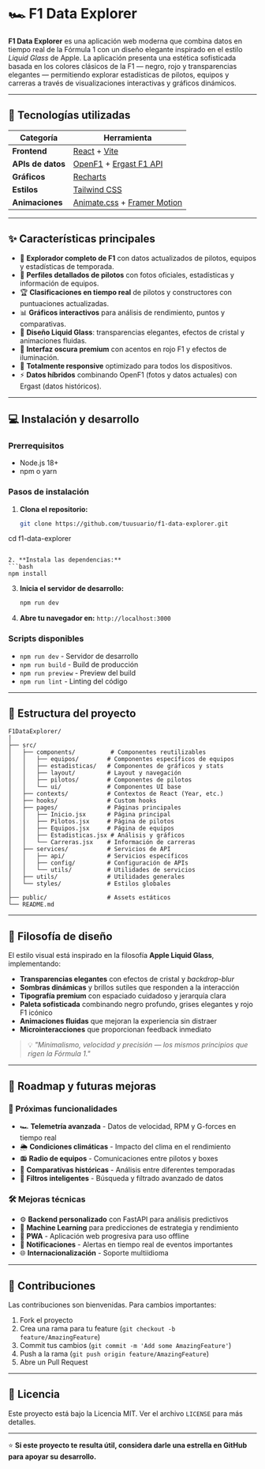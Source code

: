 # 🏎️ F1 Data Explorer

**F1 Data Explorer** es una aplicación web moderna que combina datos en tiempo real de la Fórmula 1 con un diseño elegante inspirado en el estilo *Liquid Glass* de Apple. La aplicación presenta una estética sofisticada basada en los colores clásicos de la F1 — negro, rojo y transparencias elegantes — permitiendo explorar estadísticas de pilotos, equipos y carreras a través de visualizaciones interactivas y gráficos dinámicos.

---

## 🚀 Tecnologías utilizadas

| Categoría          | Herramienta                                               |
| ------------------ | --------------------------------------------------------- |
| **Frontend**       | [React](https://react.dev/) + [Vite](https://vitejs.dev/) |
| **APIs de datos** | [OpenF1](https://openf1.org/) + [Ergast F1 API](http://ergast.com/mrd/) |
| **Gráficos**       | [Recharts](https://recharts.org/en-US/)                   |
| **Estilos**        | [Tailwind CSS](https://tailwindcss.com/)                  |
| **Animaciones**    | [Animate.css](https://animate.style/) + [Framer Motion](https://www.framer.com/motion/) |

---

## ✨ Características principales

* 🏁 **Explorador completo de F1** con datos actualizados de pilotos, equipos y estadísticas de temporada.
* 👤 **Perfiles detallados de pilotos** con fotos oficiales, estadísticas y información de equipos.
* 🏆 **Clasificaciones en tiempo real** de pilotos y constructores con puntuaciones actualizadas.
* 📊 **Gráficos interactivos** para análisis de rendimiento, puntos y comparativas.
* 🧊 **Diseño Liquid Glass**: transparencias elegantes, efectos de cristal y animaciones fluidas.
* 🌙 **Interfaz oscura premium** con acentos en rojo F1 y efectos de iluminación.
* 📱 **Totalmente responsive** optimizado para todos los dispositivos.
* ⚡ **Datos híbridos** combinando OpenF1 (fotos y datos actuales) con Ergast (datos históricos).

---

## 💻 Instalación y desarrollo

### Prerrequisitos
- Node.js 18+ 
- npm o yarn

### Pasos de instalación

1. **Clona el repositorio:**
   ```bash
   git clone https://github.com/tuusuario/f1-data-explorer.git
cd f1-data-explorer
   ```

2. **Instala las dependencias:**
   ```bash
   npm install
   ```

3. **Inicia el servidor de desarrollo:**
   ```bash
   npm run dev
   ```

4. **Abre tu navegador en:** `http://localhost:3000`

### Scripts disponibles
- `npm run dev` - Servidor de desarrollo
- `npm run build` - Build de producción
- `npm run preview` - Preview del build
- `npm run lint` - Linting del código

---

## 🧩 Estructura del proyecto

```
F1DataExplorer/
│
├── src/
│   ├── components/          # Componentes reutilizables
│   │   ├── equipos/        # Componentes específicos de equipos
│   │   ├── estadisticas/   # Componentes de gráficos y stats
│   │   ├── layout/         # Layout y navegación
│   │   ├── pilotos/        # Componentes de pilotos
│   │   └── ui/             # Componentes UI base
│   ├── contexts/           # Contextos de React (Year, etc.)
│   ├── hooks/              # Custom hooks
│   ├── pages/              # Páginas principales
│   │   ├── Inicio.jsx      # Página principal
│   │   ├── Pilotos.jsx     # Página de pilotos
│   │   ├── Equipos.jsx     # Página de equipos
│   │   ├── Estadisticas.jsx # Análisis y gráficos
│   │   └── Carreras.jsx    # Información de carreras
│   ├── services/           # Servicios de API
│   │   ├── api/            # Servicios específicos
│   │   ├── config/         # Configuración de APIs
│   │   └── utils/          # Utilidades de servicios
│   ├── utils/              # Utilidades generales
│   └── styles/             # Estilos globales
│
├── public/                 # Assets estáticos
└── README.md
```

---

## 🎨 Filosofía de diseño

El estilo visual está inspirado en la filosofía **Apple Liquid Glass**, implementando:

* **Transparencias elegantes** con efectos de cristal y *backdrop-blur*
* **Sombras dinámicas** y brillos sutiles que responden a la interacción
* **Tipografía premium** con espaciado cuidadoso y jerarquía clara
* **Paleta sofisticada** combinando negro profundo, grises elegantes y rojo F1 icónico
* **Animaciones fluidas** que mejoran la experiencia sin distraer
* **Microinteracciones** que proporcionan feedback inmediato

> 💡 *"Minimalismo, velocidad y precisión — los mismos principios que rigen la Fórmula 1."*

---

## 🔮 Roadmap y futuras mejoras

### 🚀 Próximas funcionalidades
* 🏎️ **Telemetría avanzada** - Datos de velocidad, RPM y G-forces en tiempo real
* 🌦️ **Condiciones climáticas** - Impacto del clima en el rendimiento
* 📻 **Radio de equipos** - Comunicaciones entre pilotos y boxes
* 🔄 **Comparativas históricas** - Análisis entre diferentes temporadas
* 🎯 **Filtros inteligentes** - Búsqueda y filtrado avanzado de datos

### 🛠️ Mejoras técnicas
* ⚙️ **Backend personalizado** con FastAPI para análisis predictivos
* 🧮 **Machine Learning** para predicciones de estrategia y rendimiento
* 📱 **PWA** - Aplicación web progresiva para uso offline
* 🔔 **Notificaciones** - Alertas en tiempo real de eventos importantes
* 🌐 **Internacionalización** - Soporte multiidioma

---

## 🤝 Contribuciones

Las contribuciones son bienvenidas. Para cambios importantes:

1. Fork el proyecto
2. Crea una rama para tu feature (`git checkout -b feature/AmazingFeature`)
3. Commit tus cambios (`git commit -m 'Add some AmazingFeature'`)
4. Push a la rama (`git push origin feature/AmazingFeature`)
5. Abre un Pull Request

---

## 📄 Licencia

Este proyecto está bajo la Licencia MIT. Ver el archivo `LICENSE` para más detalles.

---

⭐ **Si este proyecto te resulta útil, considera darle una estrella en GitHub para apoyar su desarrollo.**
